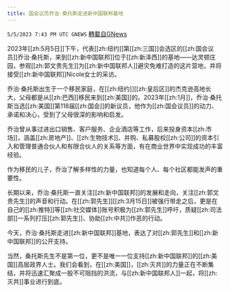 ```yaml
---
title: 国会议员乔治·桑托斯走进新中国联邦基地
---
```

`5/5/2023 7:43 PM UTC GNEWS` [轉載自GNews](https://gnews.org/articles/1278248)

2023年[[zh:5月5日]]下午，代表[[zh:纽约]]第[[zh:三国]]会选区的[[zh:国会议员]]乔治·桑托斯，来到[[zh:新中国联邦]]位于[[zh:新泽西]]的基地——达灵顿庄园，参观[[zh:郭文贵先生]]为[[zh:新中国联邦人]]避灾免难打造的这片营地，并将接受[[zh:新中国联邦]]Nicole女士的采访。

乔治·桑托斯出生于一个移民家庭，在[[zh:纽约]][[zh:皇后区]]的杰克逊高地长大，父母都是从[[zh:巴西]]移民来到[[zh:美国]]的。2023年[[zh:1月]]，乔治·桑托斯当选[[zh:美国]]第118届[[zh:国会]]的新议员，他作为[[zh:国会议员]]的动力、承诺和决心，受到了父母很深的影响和启发。

乔治曾从事过进出口销售、客户服务、企业酒店等工作，后来投身资本[[zh:市场]]，涵盖[[zh:房地产]]、[[zh:生物技术]]、并购、私募股权[[zh:公司]]的资本引入和管理普通合伙人和有限合伙人的关系等方面，有在商业世界中实现成功的丰富经验。

作为移民的儿子，乔治了解多样性的力量，也知道每个人、每个社区都能发声的重要性。

长期以来，乔治·桑托斯一直关注[[zh:新中国联邦]]的发展和走向，关注[[zh:郭文贵先生]]的声音和行动。在[[zh:郭先生]][[zh:3月15日]]被强行带走之后，更是在自己的[[zh:推特]]等[[zh:社交媒体]]账号积极为[[zh:郭先生]]呼吁，质疑[[zh:司法部]]一系列打压[[zh:郭先生]]、协助[[zh:中共]]作恶的行动。

今天，乔治·桑托斯走进[[zh:新中国联邦]]基地，表达了对[[zh:郭先生]]和[[zh:新中国联邦]]的公开支持。

当然，桑托斯先生不是第一位，更不是唯一一位支持[[zh:新中国联邦]]的[[zh:美国]]高层政界人士。我们会看到，在[[zh:美国]]，[[zh:灭共]]的力量正在不断集结，并将迅速汇聚成一股不可阻挡的洪流，与[[zh:新中国联邦人]]一起，将[[zh:灭共]]事业进行到底。
